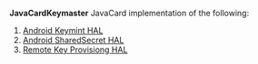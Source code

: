 **JavaCardKeymaster**
JavaCard implementation of the following:
1) [Android Keymint HAL](https://cs.android.com/android/platform/superproject/+/master:hardware/interfaces/security/keymint/aidl/android/hardware/security/keymint/)
2) [Android SharedSecret HAL](https://cs.android.com/android/platform/superproject/+/master:hardware/interfaces/security/sharedsecret/aidl/android/hardware/security/sharedsecret/)
3) [Remote Key Provisiong HAL](https://cs.android.com/android/platform/superproject/+/master:hardware/interfaces/security/keymint/aidl/android/hardware/security/keymint/IRemotelyProvisionedComponent.aidl)

